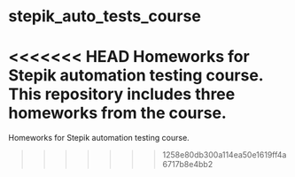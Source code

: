 # stepik_auto_tests_course
<<<<<<< HEAD
Homeworks for Stepik automation testing course. This repository includes three homeworks from the course. 
=======
Homeworks for Stepik automation testing course.
>>>>>>> 1258e80db300a114ea50e1619ff4a6717b8e4bb2
